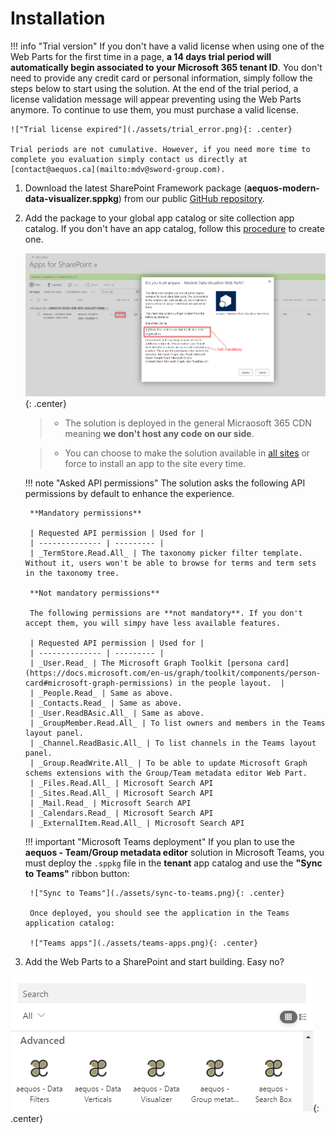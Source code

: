 # Installation

!!! info "Trial version"
    If you don't have a valid license when using one of the Web Parts for the first time in a page, **a 14 days trial period will automatically begin associated to your Microsoft 365 tenant ID**. You don't need to provide any credit card or personal information, simply follow the steps below to start using the solution. At the end of the trial period, a license validation message will appear preventing using the Web Parts anymore. To continue to use them, you must purchase a valid license. 

    !["Trial license expired"](./assets/trial_error.png){: .center}
    
    Trial periods are not cumulative. However, if you need more time to complete you evaluation simply contact us directly at [contact@aequos.ca](mailto:mdv@sword-group.com).

1. Download the latest SharePoint Framework package (**aequos-modern-data-visualizer.sppkg**) from our public [GitHub repository](https://github.com/aequos-solutions/modern-data-visualizer/releases).
2. Add the package to your global app catalog or site collection app catalog. If you don't have an app catalog, follow this [procedure](https://docs.microsoft.com/en-us/sharepoint/use-app-catalog) to create one.

    !["App Catalog "](./assets/app_catalog.png){: .center}

    > * The solution is deployed in the general Micraosoft 365 CDN meaning **we don't host any code on our side**.

    > * You can choose to make the solution available in [all sites](https://docs.microsoft.com/en-us/sharepoint/dev/spfx/tenant-scoped-deployment) or force to install an app to the site every time.

    !!! note "Asked API permissions"
        The solution asks the following API permissions by default to enhance the experience. 
        
        **Mandatory permissions**

        | Requested API permission | Used for |
        | -------------- | --------- |
        | _TermStore.Read.All_ | The taxonomy picker filter template. Without it, users won't be able to browse for terms and term sets in the taxonomy tree.

        **Not mandatory permissions**
        
        The following permissions are **not mandatory**. If you don't accept them, you will simpy have less available features.

        | Requested API permission | Used for |
        | -------------- | --------- |
        | _User.Read_ | The Microsoft Graph Toolkit [persona card](https://docs.microsoft.com/en-us/graph/toolkit/components/person-card#microsoft-graph-permissions) in the people layout.  |
        | _People.Read_ | Same as above.
        | _Contacts.Read_ | Same as above.
        | _User.ReadBAsic.All_ | Same as above.
        | _GroupMember.Read.All_ | To list owners and members in the Teams layout panel.
        | _Channel.ReadBasic.All_ | To list channels in the Teams layout panel.
        | _Group.ReadWrite.All_ | To be able to update Microsoft Graph schems extensions with the Group/Team metadata editor Web Part.
        | _Files.Read.All_ | Microsoft Search API
        | _Sites.Read.All_ | Microsoft Search API
        | _Mail.Read_ | Microsoft Search API
        | _Calendars.Read_ | Microsoft Search API
        | _ExternalItem.Read.All_ | Microsoft Search API

    !!! important "Microsoft Teams deployment"
        If you plan to use the **aequos - Team/Group metadata editor** solution in Microsoft Teams, you must deploy the `.sppkg` file in the **tenant** app catalog and use the **"Sync to Teams"** ribbon button:

        !["Sync to Teams"](./assets/sync-to-teams.png){: .center}

        Once deployed, you should see the application in the Teams application catalog:

        !["Teams apps"](./assets/teams-apps.png){: .center}
   
3. Add the Web Parts to a SharePoint and start building. Easy no?

!["Available Web Parts"](./assets/webparts.png){: .center}